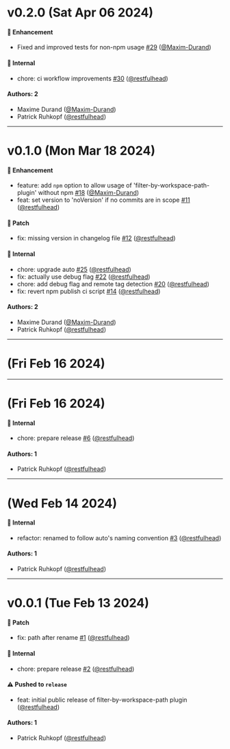 # v0.2.0 (Sat Apr 06 2024)

#### 🚀 Enhancement

- Fixed and improved tests for non-npm usage [#29](https://github.com/restfulhead/npm-auto-plugins/pull/29) ([@Maxim-Durand](https://github.com/Maxim-Durand))

#### 🔩 Internal

- chore: ci workflow improvements [#30](https://github.com/restfulhead/npm-auto-plugins/pull/30) ([@restfulhead](https://github.com/restfulhead))

#### Authors: 2

- Maxime Durand ([@Maxim-Durand](https://github.com/Maxim-Durand))
- Patrick Ruhkopf ([@restfulhead](https://github.com/restfulhead))

---

# v0.1.0 (Mon Mar 18 2024)

#### 🚀 Enhancement

- feature: add `npm` option to allow usage of 'filter-by-workspace-path-plugin' without npm [#18](https://github.com/restfulhead/npm-auto-plugins/pull/18) ([@Maxim-Durand](https://github.com/Maxim-Durand))
- feat: set version to 'noVersion' if no commits are in scope [#11](https://github.com/restfulhead/npm-auto-plugins/pull/11) ([@restfulhead](https://github.com/restfulhead))

#### 🐛 Patch

- fix: missing version in changelog file [#12](https://github.com/restfulhead/npm-auto-plugins/pull/12) ([@restfulhead](https://github.com/restfulhead))

#### 🔩 Internal

- chore: upgrade auto [#25](https://github.com/restfulhead/npm-auto-plugins/pull/25) ([@restfulhead](https://github.com/restfulhead))
- fix: actually use debug flag [#22](https://github.com/restfulhead/npm-auto-plugins/pull/22) ([@restfulhead](https://github.com/restfulhead))
- chore: add debug flag and remote tag detection [#20](https://github.com/restfulhead/npm-auto-plugins/pull/20) ([@restfulhead](https://github.com/restfulhead))
- fix: revert npm publish ci script [#14](https://github.com/restfulhead/npm-auto-plugins/pull/14) ([@restfulhead](https://github.com/restfulhead))

#### Authors: 2

- Maxime Durand ([@Maxim-Durand](https://github.com/Maxim-Durand))
- Patrick Ruhkopf ([@restfulhead](https://github.com/restfulhead))

---

# (Fri Feb 16 2024)



---

# (Fri Feb 16 2024)

#### 🔩 Internal

- chore: prepare release [#6](https://github.com/restfulhead/npm-auto-plugins/pull/6) ([@restfulhead](https://github.com/restfulhead))

#### Authors: 1

- Patrick Ruhkopf ([@restfulhead](https://github.com/restfulhead))

---

# (Wed Feb 14 2024)

#### 🔩 Internal

- refactor: renamed to follow auto's naming convention [#3](https://github.com/restfulhead/npm-auto-plugins/pull/3) ([@restfulhead](https://github.com/restfulhead))

#### Authors: 1

- Patrick Ruhkopf ([@restfulhead](https://github.com/restfulhead))

---

# v0.0.1 (Tue Feb 13 2024)

#### 🐛 Patch

- fix: path after rename [#1](https://github.com/restfulhead/npm-auto-plugins/pull/1) ([@restfulhead](https://github.com/restfulhead))

#### 🔩 Internal

- chore: prepare release [#2](https://github.com/restfulhead/npm-auto-plugins/pull/2) ([@restfulhead](https://github.com/restfulhead))

#### ⚠️ Pushed to `release`

- feat: initial public release of filter-by-workspace-path plugin ([@restfulhead](https://github.com/restfulhead))

#### Authors: 1

- Patrick Ruhkopf ([@restfulhead](https://github.com/restfulhead))
